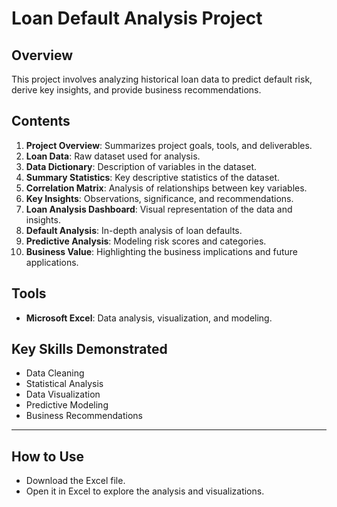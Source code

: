 # Loan Default Analysis Project

## Overview
This project involves analyzing historical loan data to predict default risk, derive key insights, and provide business recommendations.

## Contents
1. **Project Overview**: Summarizes project goals, tools, and deliverables.
2. **Loan Data**: Raw dataset used for analysis.
3. **Data Dictionary**: Description of variables in the dataset.
4. **Summary Statistics**: Key descriptive statistics of the dataset.
5. **Correlation Matrix**: Analysis of relationships between key variables.
6. **Key Insights**: Observations, significance, and recommendations.
7. **Loan Analysis Dashboard**: Visual representation of the data and insights.
8. **Default Analysis**: In-depth analysis of loan defaults.
9. **Predictive Analysis**: Modeling risk scores and categories.
10. **Business Value**: Highlighting the business implications and future applications.

## Tools
- **Microsoft Excel**: Data analysis, visualization, and modeling.

## Key Skills Demonstrated
- Data Cleaning
- Statistical Analysis
- Data Visualization
- Predictive Modeling
- Business Recommendations

---

## How to Use
- Download the Excel file.
- Open it in Excel to explore the analysis and visualizations.
